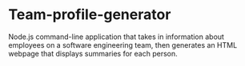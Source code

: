 # Team-profile-generator
Node.js command-line application that takes in information about employees on a software engineering team, then generates an HTML webpage that displays summaries for each person.
